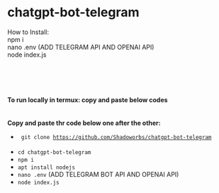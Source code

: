 # chatgpt-bot-telegram
How to Install: <BR>
npm i <BR>
nano .env (ADD TELEGRAM API AND OPENAI API) <BR>
node index.js

<BR><BR><BR>

#### To run locally in termux: copy and paste below codes <BR> <BR>
**Copy and paste thr code below one after the other:** <BR>
* <code> git clone https://github.com/Shadoworbs/chatgpt-bot-telegram </code> <BR>
* `cd chatgpt-bot-telegram` <BR>
* `npm i` <BR>
* `apt install nodejs` <BR>
* `nano .env` (ADD TELEGRAM BOT API AND OPENAI API) <BR>
* `node index.js`
